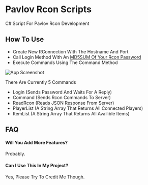 
# Pavlov Rcon Scripts

C# Script For Pavlov Rcon Development




## How To Use

* Create New RConnection With The Hostname And Port
* Call Login Method With An [MD5SUM Of Your Rcon Password](https://www.md5hashgenerator.com/)
* Execute Commands Using The Command Method

![App Screenshot](https://i.postimg.cc/26B97x3R/Screenshot-3.png)

There Are Currently 5 Commands 
* Login (Sends Password And Waits For A Reply)
* Command (Sends Rcon Commands To Server)
* ReadRcon (Reads JSON Response From Server)
* PlayerList (A String Array That Returns All Connected Players)
* ItemList (A String Array That Returns All Availible Items)


## FAQ

#### Will You Add More Features?

Probably.

#### Can I Use This In My Project?

Yes, Please Try To Credit Me Though.
